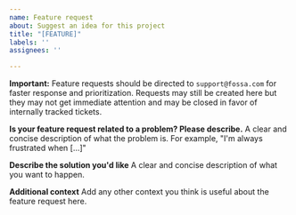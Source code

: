 ```yaml
---
name: Feature request
about: Suggest an idea for this project
title: "[FEATURE]"
labels: ''
assignees: ''

---
```


**Important:** Feature requests should be directed to `support@fossa.com` for faster response and prioritization. Requests may still be created here but they may not get immediate attention and may be closed in favor of internally tracked tickets.

**Is your feature request related to a problem? Please describe.**
A clear and concise description of what the problem is. For example, "I'm always frustrated when [...]"

**Describe the solution you'd like**
A clear and concise description of what you want to happen.

**Additional context**
Add any other context you think is useful about the feature request here.
